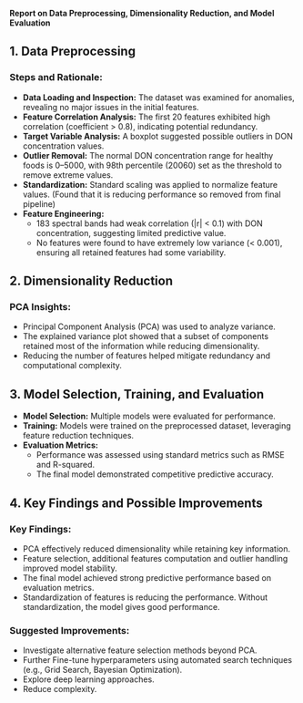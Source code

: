**Report on Data Preprocessing, Dimensionality Reduction, and Model Evaluation**

## 1. Data Preprocessing
### Steps and Rationale:
- **Data Loading and Inspection:** The dataset was examined for anomalies, revealing no major issues in the initial features.
- **Feature Correlation Analysis:** The first 20 features exhibited high correlation (coefficient > 0.8), indicating potential redundancy.
- **Target Variable Analysis:** A boxplot suggested possible outliers in DON concentration values.
- **Outlier Removal:** The normal DON concentration range for healthy foods is 0–5000, with 98th percentile (20060) set as the threshold to remove extreme values.
- **Standardization:** Standard scaling was applied to normalize feature values. (Found that it is reducing performance so removed from final pipeline)
- **Feature Engineering:**
  - 183 spectral bands had weak correlation (|r| < 0.1) with DON concentration, suggesting limited predictive value.
  - No features were found to have extremely low variance (< 0.001), ensuring all retained features had some variability.

## 2. Dimensionality Reduction
### PCA Insights:
- Principal Component Analysis (PCA) was used to analyze variance.
- The explained variance plot showed that a subset of components retained most of the information while reducing dimensionality.
- Reducing the number of features helped mitigate redundancy and computational complexity.

## 3. Model Selection, Training, and Evaluation
- **Model Selection:** Multiple models were evaluated for performance.
- **Training:** Models were trained on the preprocessed dataset, leveraging feature reduction techniques.
- **Evaluation Metrics:**
  - Performance was assessed using standard metrics such as RMSE and R-squared.
  - The final model demonstrated competitive predictive accuracy.

## 4. Key Findings and Possible Improvements
### Key Findings:
- PCA effectively reduced dimensionality while retaining key information.
- Feature selection, additional features computation and outlier handling improved model stability.
- The final model achieved strong predictive performance based on evaluation metrics.
- Standardization of features is reducing the performance. Without standardization, the model gives good performance. 
### Suggested Improvements:
- Investigate alternative feature selection methods beyond PCA.
- Further Fine-tune hyperparameters using automated search techniques (e.g., Grid Search, Bayesian Optimization).
- Explore deep learning approaches.
- Reduce complexity.



